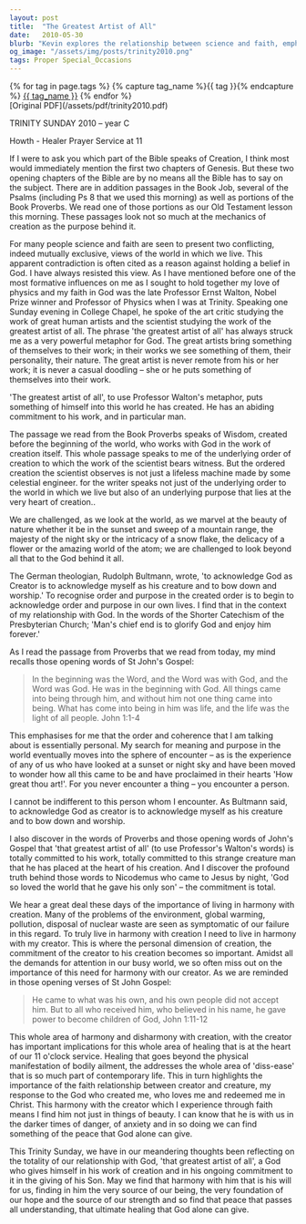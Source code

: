 ```yaml
---
layout: post
title:  "The Greatest Artist of All"
date:   2010-05-30
blurb: "Kevin explores the relationship between science and faith, emphasizing that the order and purpose observed in creation point to a personal God. He draws from biblical texts and scientific perspectives to illustrate that acknowledging God as Creator leads to recognizing order in our lives. The sermon encourages harmony with the Creator for both physical healing and peace beyond understanding."
og_image: "/assets/img/posts/trinity2010.png"
tags: Proper Special_Occasions
---    
```

<div class="tag-pills">
  {% for tag in page.tags %}
    {% capture tag_name %}{{ tag }}{% endcapture %}
    <a href="{{ site.baseurl }}/tag/{{ tag_name | slugify }}" class="tag-pill">{{ tag_name }}</a>
  {% endfor %}
</div>
[Original PDF](/assets/pdf/trinity2010.pdf)

TRINITY SUNDAY 2010 – year C

Howth - Healer Prayer Service at 11

If I were to ask you which part of the Bible speaks of Creation, I think most would immediately mention the first two chapters of Genesis. But these two opening chapters of the Bible are by no means all the Bible has to say on the subject. There are in addition passages in the Book Job, several of the Psalms (including Ps 8 that we used this morning) as well as portions of the Book Proverbs. We read one of those portions as our Old Testament lesson this morning. These passages look not so much at the mechanics of creation as the purpose behind it.

For many people science and faith are seen to present two conflicting, indeed mutually exclusive, views of the world in which we live. This apparent contradiction is often cited as a reason against holding a belief in God. I have always resisted this view. As I have mentioned before one of the most formative influences on me as I sought to hold together my love of physics and my faith in God was the late Professor Ernst Walton, Nobel Prize winner and Professor of Physics when I was at Trinity. Speaking one Sunday evening in College Chapel, he spoke of the art critic studying the work of great human artists and the scientist studying the work of the greatest artist of all. The phrase 'the greatest artist of all' has always struck me as a very powerful metaphor for God. The great artists bring something of themselves to their work; in their works we see something of them, their personality, their nature. The great artist is never remote from his or her work; it is never a casual doodling – she or he puts something of themselves into their work.

'The greatest artist of all', to use Professor Walton's metaphor, puts something of himself into this world he has created. He has an abiding commitment to his work, and in particular man.

The passage we read from the Book Proverbs speaks of Wisdom, created before the beginning of the world, who works with God in the work of creation itself. This whole passage speaks to me of the underlying order of creation to which the work of the scientist bears witness. But the ordered creation the scientist observes is not just a lifeless machine made by some celestial engineer. for the writer speaks not just of the underlying order to the world in which we live but also of an underlying purpose that lies at the very heart of creation..

We are challenged, as we look at the world, as we marvel at the beauty of nature whether it be in the sunset and sweep of a mountain range, the majesty of the night sky or the intricacy of a snow flake, the delicacy of a flower or the amazing world of the atom; we are challenged to look beyond all that to the God behind it all.

The German theologian, Rudolph Bultmann, wrote, 'to acknowledge God as Creator is to acknowledge myself as his creature and to bow down and worship.' To recognise order and purpose in the created order is to begin to acknowledge order and purpose in our own lives. I find that in the context of my relationship with God. In the words of the Shorter Catechism of the Presbyterian Church; 'Man's chief end is to glorify God and enjoy him forever.'

As I read the passage from Proverbs that we read from today, my mind recalls those opening words of St John's Gospel:

> In the beginning was the Word, and the Word was with God, and the Word was God. He was in the beginning with God. All things came into being through him, and without him not one thing came into being. What has come into being in him was life, and the life was the light of all people. John 1:1-4

This emphasises for me that the order and coherence that I am talking about is essentially personal. My search for meaning and purpose in the world eventually moves into the sphere of encounter – as is the experience of any of us who have looked at a sunset or night sky and have been moved to wonder how all this came to be and have proclaimed in their hearts 'How great thou art!'. For you never encounter a thing – you encounter a person.

I cannot be indifferent to this person whom I encounter. As Bultmann said, to acknowledge God as creator is to acknowledge myself as his creature and to bow down and worship.

I also discover in the words of Proverbs and those opening words of John's Gospel that 'that greatest artist of all' (to use Professor's Walton's words) is totally committed to his work, totally committed to this strange creature man that he has placed at the heart of his creation. And I discover the profound truth behind those words to Nicodemus who came to Jesus by night, 'God so loved the world that he gave his only son' – the commitment is total.

We hear a great deal these days of the importance of living in harmony with creation. Many of the problems of the environment, global warming, pollution, disposal of nuclear waste are seen as symptomatic of our failure in this regard. To truly live in harmony with creation I need to live in harmony with my creator. This is where the personal dimension of creation, the commitment of the creator to his creation becomes so important. Amidst all the demands for attention in our busy world, we so often miss out on the importance of this need for harmony with our creator. As we are reminded in those opening verses of St John Gospel:

> He came to what was his own, and his own people did not accept him. But to all who received him, who believed in his name, he gave power to become children of God, John 1:11-12

This whole area of harmony and disharmony with creation, with the creator has important implications for this whole area of healing that is at the heart of our 11 o'clock service. Healing that goes beyond the physical manifestation of bodily ailment, the addresses the whole area of 'diss-ease' that is so much part of contemporary life. This in turn highlights the importance of the faith relationship between creator and creature, my response to the God who created me, who loves me and redeemed me in Christ. This harmony with the creator which I experience through faith means I find him not just in things of beauty. I can know that he is with us in the darker times of danger, of anxiety and in so doing we can find something of the peace that God alone can give.

This Trinity Sunday, we have in our meandering thoughts been reflecting on the totality of our relationship with God, 'that greatest artist of all', a God who gives himself in his work of creation and in his ongoing commitment to it in the giving of his Son. May we find that harmony with him that is his will for us, finding in him the very source of our being, the very foundation of our hope and the source of our strength and so find that peace that passes all understanding, that ultimate healing that God alone can give.
